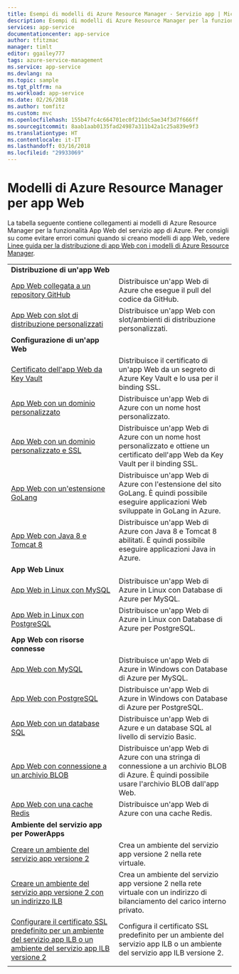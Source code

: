 ```yaml
---
title: Esempi di modelli di Azure Resource Manager - Servizio app | Microsoft Docs
description: Esempi di modelli di Azure Resource Manager per la funzionalità App Web del servizio app
services: app-service
documentationcenter: app-service
author: tfitzmac
manager: timlt
editor: ggailey777
tags: azure-service-management
ms.service: app-service
ms.devlang: na
ms.topic: sample
ms.tgt_pltfrm: na
ms.workload: app-service
ms.date: 02/26/2018
ms.author: tomfitz
ms.custom: mvc
ms.openlocfilehash: 155b47fc4c664701ec0f21bdc5ae34f3d7f666ff
ms.sourcegitcommit: 8aab1aab0135fad24987a311b42a1c25a839e9f3
ms.translationtype: HT
ms.contentlocale: it-IT
ms.lasthandoff: 03/16/2018
ms.locfileid: "29933069"
---
```

# <a name="azure-resource-manager-templates-for-web-apps"></a>Modelli di Azure Resource Manager per app Web

La tabella seguente contiene collegamenti ai modelli di Azure Resource Manager per la funzionalità App Web del servizio app di Azure. Per consigli su come evitare errori comuni quando si creano modelli di app Web, vedere [Linee guida per la distribuzione di app Web con i modelli di Azure Resource Manager](web-sites-rm-template-guidance.md).

| | |
|-|-|
|**Distribuzione di un'app Web**||
| [App Web collegata a un repository GitHub](https://github.com/Azure/azure-quickstart-templates/tree/master/201-web-app-github-deploy)| Distribuisce un'app Web di Azure che esegue il pull del codice da GitHub. |
| [App Web con slot di distribuzione personalizzati](https://github.com/Azure/azure-quickstart-templates/tree/master/101-webapp-custom-deployment-slots)| Distribuisce un'app Web con slot/ambienti di distribuzione personalizzati. |
|**Configurazione di un'app Web**||
| [Certificato dell'app Web da Key Vault](https://github.com/Azure/azure-quickstart-templates/tree/master/201-web-app-certificate-from-key-vault)| Distribuisce il certificato di un'app Web da un segreto di Azure Key Vault e lo usa per il binding SSL. |
| [App Web con un dominio personalizzato](https://github.com/Azure/azure-quickstart-templates/tree/master/201-web-app-custom-domain)| Distribuisce un'app Web di Azure con un nome host personalizzato. |
| [App Web con un dominio personalizzato e SSL](https://github.com/Azure/azure-quickstart-templates/tree/master/201-web-app-custom-domain-and-ssl)| Distribuisce un'app Web di Azure con un nome host personalizzato e ottiene un certificato dell'app Web da Key Vault per il binding SSL. |
| [App Web con un'estensione GoLang](https://github.com/Azure/azure-quickstart-templates/tree/master/101-webapp-with-golang)| Distribuisce un'app Web di Azure con l'estensione del sito GoLang. È quindi possibile eseguire applicazioni Web sviluppate in GoLang in Azure. |
| [App Web con Java 8 e Tomcat 8](https://github.com/Azure/azure-quickstart-templates/tree/master/201-web-app-java-tomcat)| Distribuisce un'app Web di Azure con Java 8 e Tomcat 8 abilitati. È quindi possibile eseguire applicazioni Java in Azure. |
|**App Web Linux**||
| [App Web in Linux con MySQL](https://github.com/Azure/azure-quickstart-templates/tree/master/101-webapp-linux-managed-mysql) | Distribuisce un'app Web di Azure in Linux con Database di Azure per MySQL. |
| [App Web in Linux con PostgreSQL](https://github.com/Azure/azure-quickstart-templates/tree/master/101-webapp-linux-managed-postgresql) | Distribuisce un'app Web di Azure in Linux con Database di Azure per PostgreSQL. |
|**App Web con risorse connesse**||
| [App Web con MySQL](https://github.com/Azure/azure-quickstart-templates/tree/master/101-webapp-managed-mysql)| Distribuisce un'app Web di Azure in Windows con Database di Azure per MySQL. |
| [App Web con PostgreSQL](https://github.com/Azure/azure-quickstart-templates/tree/master/101-webapp-managed-postgresql)| Distribuisce un'app Web di Azure in Windows con Database di Azure per PostgreSQL. |
| [App Web con un database SQL](https://github.com/Azure/azure-quickstart-templates/tree/master/201-web-app-sql-database)| Distribuisce un'app Web di Azure e un database SQL al livello di servizio Basic. |
| [App Web con connessione a un archivio BLOB](https://github.com/Azure/azure-quickstart-templates/tree/master/201-web-app-blob-connection)| Distribuisce un'app Web di Azure con una stringa di connessione a un archivio BLOB di Azure. È quindi possibile usare l'archivio BLOB dall'app Web. |
| [App Web con una cache Redis](https://github.com/Azure/azure-quickstart-templates/tree/master/201-web-app-with-redis-cache)| Distribuisce un'app Web di Azure con una cache Redis. |
|**Ambiente del servizio app per PowerApps**||
| [Creare un ambiente del servizio app versione 2](https://github.com/Azure/azure-quickstart-templates/tree/master/201-web-app-asev2-create) | Crea un ambiente del servizio app versione 2 nella rete virtuale. |
| [Creare un ambiente del servizio app versione 2 con un indirizzo ILB](https://github.com/Azure/azure-quickstart-templates/tree/master/201-web-app-asev2-ilb-create/) | Crea un ambiente del servizio app versione 2 nella rete virtuale con un indirizzo di bilanciamento del carico interno privato. |
| [Configurare il certificato SSL predefinito per un ambiente del servizio app ILB o un ambiente del servizio app ILB versione 2](https://github.com/Azure/azure-quickstart-templates/tree/master/201-web-app-ase-ilb-configure-default-ssl) | Configura il certificato SSL predefinito per un ambiente del servizio app ILB o un ambiente del servizio app ILB versione 2. |
| | |
